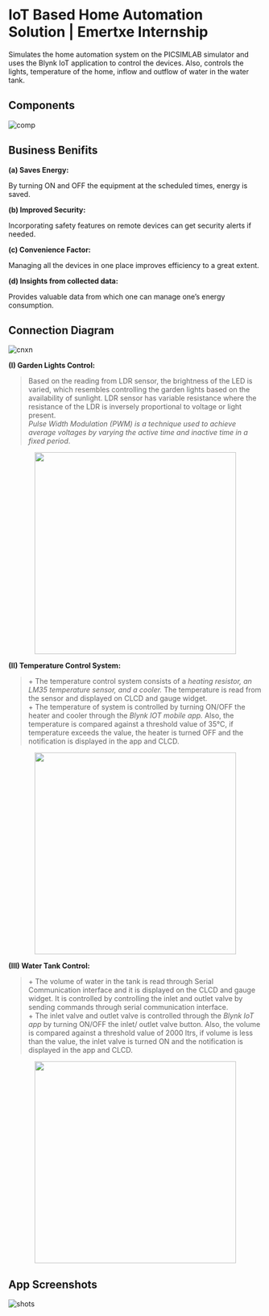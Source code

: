 
# IoT Based Home Automation Solution | Emertxe Internship

Simulates the home automation system on the PICSIMLAB simulator and uses the Blynk IoT application to control the devices. Also, controls the lights, temperature of the home, inflow and outflow of water in the water tank.

## Components
 ![comp](https://user-images.githubusercontent.com/97796804/218394172-2e64b3ee-ae22-42d7-9ee7-bfe7b7b8473a.JPG)

## Business Benifits
**(a) Saves Energy:**

By turning ON and OFF the equipment at the scheduled times, energy is saved.

**(b) Improved Security:**

Incorporating safety features on remote devices can get security alerts if needed.

**(c) Convenience Factor:**

Managing all the devices in one place improves efficiency to a great extent.

**(d) Insights from collected data:**

Provides valuable data from which one can manage one’s energy consumption.

## Connection Diagram
![cnxn](https://user-images.githubusercontent.com/97796804/218395858-1e1e4cc8-ea42-4d39-ab9b-cb98603b9938.JPG)

__(I) Garden Lights Control:__
> Based on the reading from LDR sensor, the brightness of the LED is varied, which resembles controlling the garden lights based on the availability of sunlight. LDR sensor has variable resistance where the resistance of the LDR is inversely proportional to voltage or light present. <br />
> _Pulse Width Modulation (PWM) is a technique used to achieve average voltages by varying the active time and inactive time in a fixed period_.<br />
<p align="center">
  <img width="400" src="https://user-images.githubusercontent.com/97796804/218396585-9942c6cb-f754-441c-b3d1-73476a126aa0.JPG">
</p>

__(II) Temperature Control System:__
> \+ The temperature control system consists of a _heating resistor, an LM35 temperature sensor, and a cooler._ The temperature is read from the sensor and displayed on CLCD and gauge widget. <br />
> \+ The temperature of system is controlled by turning ON/OFF the heater and cooler through the _Blynk IOT mobile app._ Also, the temperature is compared against a threshold value of 35°C, if temperature exceeds the value, the heater is turned OFF and the notification is displayed in the app and CLCD.<br />
<p align="center">
  <img width="400" src="https://user-images.githubusercontent.com/97796804/218398835-f88bd6cb-0848-4539-ae5a-76280f826636.JPG">
</p>

__(III) Water Tank Control:__
> \+ The volume of water in the tank is read through Serial Communication interface and it is displayed on the CLCD and gauge widget. It is controlled by controlling the inlet and outlet valve by sending commands through serial communication interface. <br />
> \+ The inlet valve and outlet valve is controlled through the _Blynk IoT app_ by turning ON/OFF the inlet/ outlet valve button. Also, the volume is compared against a threshold value of 2000 ltrs, if volume is less than the value, the inlet valve is turned ON and the notification is displayed in the app and CLCD.<br />
<p align="center">
  <img width="400" src="https://user-images.githubusercontent.com/97796804/218399027-8412df3b-42bc-49a7-8efb-10004de775a3.JPG">
</p>

## App Screenshots
![shots](https://user-images.githubusercontent.com/97796804/218400839-1d8b1dbb-3e27-4c09-85ea-b0049fa8c73a.JPG)
